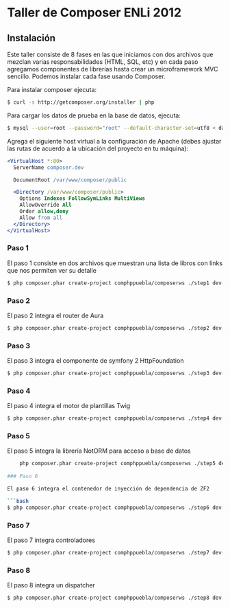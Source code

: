 # Taller de Composer ENLi 2012

## Instalación

Este taller consiste de 8 fases en las que iniciamos con dos archivos que mezclan varias
responsabilidades (HTML, SQL, etc) y en cada paso agregamos componentes de librerías
hasta crear un microframework MVC sencillo. Podemos instalar cada fase usando Composer.

Para instalar composer ejecuta:

```bash
$ curl -s http://getcomposer.org/installer | php
```

Para cargar los datos de prueba en la base de datos, ejecuta:

```bash
$ mysql --user=root --password="root" --default-character-set=utf8 < data/database.sql
```

Agrega el siguiente host virtual a la configuración de Apache (debes ajustar las rutas de acuerdo
a la ubicación del proyecto en tu máquina):

```apache
<VirtualHost *:80>
  ServerName composer.dev

  DocumentRoot /var/www/composer/public

  <Directory /var/www/composer/public>
    Options Indexes FollowSymLinks MultiViews
    AllowOverride All
    Order allow,deny
    Allow from all
  </Directory>
</VirtualHost>
```

### Paso 1

El paso 1 consiste en dos archivos que muestran una lista de libros con links que nos 
permiten ver su detalle

```bash
$ php composer.phar create-project comphppuebla/composerws ./step1 dev-step-1-start
```

### Paso 2

El paso 2 integra el router de Aura

```bash
$ php composer.phar create-project comphppuebla/composerws ./step2 dev-step-2-aura-router
```

### Paso 3

El paso 3 integra el componente de symfony 2 HttpFoundation

```bash
$ php composer.phar create-project comphppuebla/composerws ./step3 dev-step-3-symfony-httpfoundation
```

### Paso 4

El paso 4 integra el motor de plantillas Twig

```bash
$ php composer.phar create-project comphppuebla/composerws ./step4 dev-step-4-twig
```

### Paso 5

El paso 5 integra la librería NotORM para acceso a base de datos

```bash
	php composer.phar create-project comphppuebla/composerws ./step5 dev-step-5-notorm
	
### Paso 6

El paso 6 integra el contenedor de inyección de dependencia de ZF2

```bash
$ php composer.phar create-project comphppuebla/composerws ./step6 dev-step-6-dic-zf2
```

### Paso 7

El paso 7 integra controladores

```bash
$ php composer.phar create-project comphppuebla/composerws ./step7 dev-step-7-controllers-comphppuebla
```

### Paso 8

El paso 8 integra un dispatcher

```bash
$ php composer.phar create-project comphppuebla/composerws ./step8 dev-master
```
